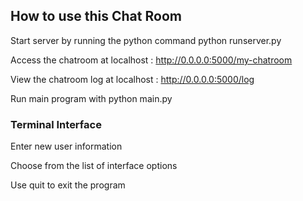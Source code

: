 ## How to use this Chat Room

Start server by running the python command
    python runserver.py

Access the chatroom at localhost : http://0.0.0.0:5000/my-chatroom

View the chatroom log at localhost : http://0.0.0.0:5000/log

Run main program with
    python main.py

### Terminal Interface

Enter new user information

Choose from the list of interface options

Use quit to exit the program
